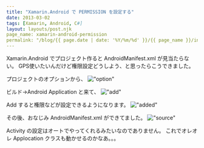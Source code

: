 ```yaml
---
title: "Xamarin.Android で PERMISSION を設定する"
date: 2013-03-02
tags: [Xamarin, Android, C#] 
layout: layouts/post.njk
page_name: xamarin-android-permission
permalink: "/blog/{{ page.date | date: '%Y/%m/%d' }}/{{ page_name }}/index.html"
---
```

Xamarin.Android でプロジェクト作ると AndroidManifest.xml が見当たらない。
GPS使いたいんだけど権限設定どうしよう、と思ったらこうできました。

<!-- more -->

プロジェクトのオプションから、
!["option"](https://blog.amay0777.net/img/posts/xamarin_android_project_option.png)

ビルド→Android Application と来て、
!["add"](https://blog.amay0777.net/img/posts/xamarin_android_application_add.png)

Add すると権限などが設定できるようになります。
!["added"](https://blog.amay0777.net/img/posts/xamarin_android_application_created.png)

その後、おなじみ AndroidManifest.xml ができてました。
!["source"](https://blog.amay0777.net/img/posts/xamarin_android_androidmanifestxml.png)

Activity の設定はオートでやってくれるみたいなのでありません。
これでオレオレ Applocation クラスも動かせるのかなあ。。。
